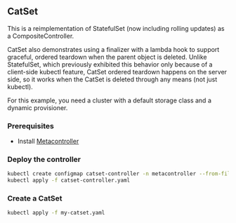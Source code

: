 ## CatSet

This is a reimplementation of StatefulSet (now including rolling updates) as a CompositeController.

CatSet also demonstrates using a finalizer with a lambda hook to support
graceful, ordered teardown when the parent object is deleted.
Unlike StatefulSet, which previously exhibited this behavior only because of a
client-side kubectl feature, CatSet ordered teardown happens on the server side,
so it works when the CatSet is deleted through any means (not just kubectl).

For this example, you need a cluster with a default storage class and a dynamic provisioner.

### Prerequisites

* Install [Metacontroller](https://github.com/GoogleCloudPlatform/metacontroller)

### Deploy the controller

```sh
kubectl create configmap catset-controller -n metacontroller --from-file=sync.js
kubectl apply -f catset-controller.yaml
```

### Create a CatSet

```sh
kubectl apply -f my-catset.yaml
```
